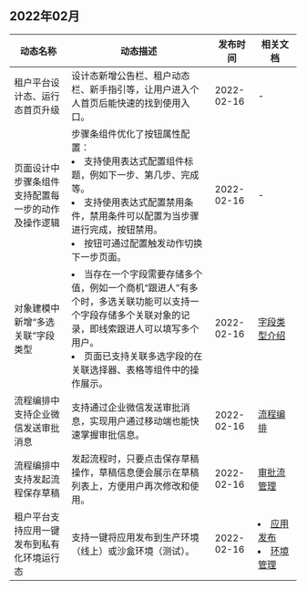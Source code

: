 ## 2022年02月

<table>
<thead>
<tr>
<th width="20%">动态名称</th>
<th width="50%">动态描述</th>
<th width="15%">发布时间</th>
<th width="15%">相关文档</th>
</tr>
</thead>
<tbody><tr>
<td>租户平台设计态、运行态首页升级</td>
<td>设计态新增公告栏、租户动态栏、新手指引等，让用户进入个人首页后能快速的找到使用入口。</td>
<td>2022-02-16</td>
<td>-</td>
</tr>
<tr>
<td>页面设计中步骤条组件支持配置每一步的动作及操作逻辑</td>
<td>步骤条组件优化了按钮属性配置：<li>支持使用表达式配置组件标题，例如下一步、第几步、完成等。</li><li>支持使用表达式配置禁用条件，禁用条件可以配置为当步骤进行完成，按钮禁用。</li><li>按钮可通过配置触发动作切换下一步页面。</li></td>
<td>2022-02-16</td>
<td>-</td>
</tr>
<tr>
<td>对象建模中新增“多选关联”字段类型</td>
<td><li>当存在一个字段需要存储多个值，例如一个商机“跟进人”有多个时，多选关联功能可以支持一个字段存储多个关联对象的记录，即线索跟进人可以填写多个用户。</li><li>页面已支持关联多选字段的在关联选择器、表格等组件中的操作展示。</li></td>
<td>2022-02-16</td>
<td><a href="https://cloud.tencent.com/document/product/1365/67954">字段类型介绍</a></td>
</tr>
<tr>
<td>流程编排中支持企业微信发送审批消息</td>
<td>支持通过企业微信发送审批消息，实现用户通过移动端也能快速掌握审批信息。</td>
<td>2022-02-16</td>
<td><a href="https://cloud.tencent.com/document/product/1365/68009">流程编排</a></td>
</tr>
<tr>
<td>流程编排中支持发起流程保存草稿</td>
<td>发起流程时，只要点击保存草稿操作，草稿信息便会展示在草稿列表上，方便用户再次修改和使用。</td>
<td>2022-02-16</td>
<td><a href="https://cloud.tencent.com/document/product/1365/68016">审批流管理</a></td>
</tr>
<tr>
<td>租户平台支持应用一键发布到私有化环境运行态</td>
<td>支持一键将应用发布到生产环境（线上）或沙盒环境（测试）。</td>
<td>2022-02-16</td>
<td><li><a href="https://cloud.tencent.com/document/product/1365/68035">应用发布</a></li><li><a href="https://cloud.tencent.com/document/product/1365/68036">环境管理</a></li></td>
</tr>
</tbody></table>

